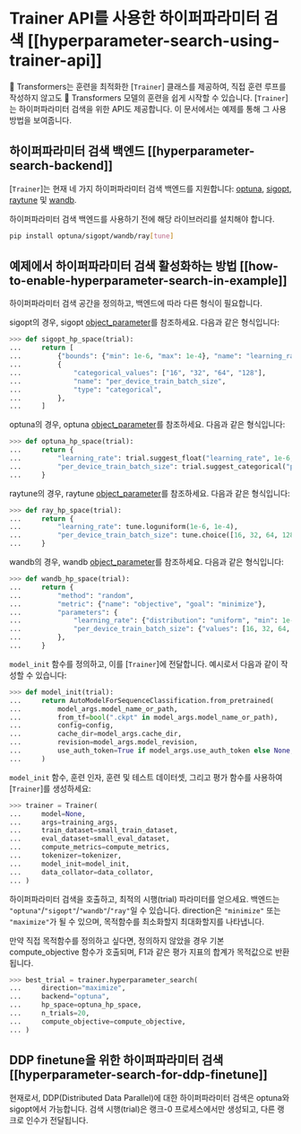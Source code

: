 <!--Copyright 2022 The HuggingFace Team. All rights reserved.

Licensed under the Apache License, Version 2.0 (the "License"); you may not use this file except in compliance with
the License. You may obtain a copy of the License at

http://www.apache.org/licenses/LICENSE-2.0

Unless required by applicable law or agreed to in writing, software distributed under the License is distributed on
an "AS IS" BASIS, WITHOUT WARRANTIES OR CONDITIONS OF ANY KIND, either express or implied. See the License for the

⚠️ Note that this file is in Markdown but contain specific syntax for our doc-builder (similar to MDX) that may not be
rendered properly in your Markdown viewer.

-->

# Trainer API를 사용한 하이퍼파라미터 검색 [[hyperparameter-search-using-trainer-api]]

🤗 Transformers는 훈련을 최적화한 [`Trainer`] 클래스를 제공하여, 직접 훈련 루프를 작성하지 않고도 🤗 Transformers 모델의 훈련을 쉽게 시작할 수 있습니다. [`Trainer`]는 하이퍼파라미터 검색을 위한 API도 제공합니다. 이 문서에서는 예제를 통해 그 사용 방법을 보여줍니다.

## 하이퍼파라미터 검색 백엔드 [[hyperparameter-search-backend]]

[`Trainer`]는 현재 네 가지 하이퍼파라미터 검색 백엔드를 지원합니다:
[optuna](https://optuna.org/), [sigopt](https://sigopt.com/), [raytune](https://docs.ray.io/en/latest/tune/index.html) 및 [wandb](https://wandb.ai/site/sweeps).

하이퍼파라미터 검색 백엔드를 사용하기 전에 해당 라이브러리를 설치해야 합니다.
```bash
pip install optuna/sigopt/wandb/ray[tune] 
```

## 예제에서 하이퍼파라미터 검색 활성화하는 방법 [[how-to-enable-hyperparameter-search-in-example]]

하이퍼파라미터 검색 공간을 정의하고, 백엔드에 따라 다른 형식이 필요합니다.

sigopt의 경우, sigopt [object_parameter](https://docs.sigopt.com/ai-module-api-references/api_reference/objects/object_parameter)를 참조하세요. 다음과 같은 형식입니다:
```py
>>> def sigopt_hp_space(trial):
...     return [
...         {"bounds": {"min": 1e-6, "max": 1e-4}, "name": "learning_rate", "type": "double"},
...         {
...             "categorical_values": ["16", "32", "64", "128"],
...             "name": "per_device_train_batch_size",
...             "type": "categorical",
...         },
...     ]
```

optuna의 경우, optuna [object_parameter](https://optuna.readthedocs.io/en/stable/tutorial/10_key_features/002_configurations.html#sphx-glr-tutorial-10-key-features-002-configurations-py)를 참조하세요. 다음과 같은 형식입니다:

```py
>>> def optuna_hp_space(trial):
...     return {
...         "learning_rate": trial.suggest_float("learning_rate", 1e-6, 1e-4, log=True),
...         "per_device_train_batch_size": trial.suggest_categorical("per_device_train_batch_size", [16, 32, 64, 128]),
...     }
```

raytune의 경우, raytune [object_parameter](https://docs.ray.io/en/latest/tune/api/search_space.html)를 참조하세요. 다음과 같은 형식입니다:

```py
>>> def ray_hp_space(trial):
...     return {
...         "learning_rate": tune.loguniform(1e-6, 1e-4),
...         "per_device_train_batch_size": tune.choice([16, 32, 64, 128]),
...     }
```

wandb의 경우, wandb [object_parameter](https://docs.wandb.ai/guides/sweeps/configuration)를 참조하세요. 다음과 같은 형식입니다:

```py
>>> def wandb_hp_space(trial):
...     return {
...         "method": "random",
...         "metric": {"name": "objective", "goal": "minimize"},
...         "parameters": {
...             "learning_rate": {"distribution": "uniform", "min": 1e-6, "max": 1e-4},
...             "per_device_train_batch_size": {"values": [16, 32, 64, 128]},
...         },
...     }
```

`model_init` 함수를 정의하고, 이를 [`Trainer`]에 전달합니다. 예시로서 다음과 같이 작성할 수 있습니다:
```py
>>> def model_init(trial):
...     return AutoModelForSequenceClassification.from_pretrained(
...         model_args.model_name_or_path,
...         from_tf=bool(".ckpt" in model_args.model_name_or_path),
...         config=config,
...         cache_dir=model_args.cache_dir,
...         revision=model_args.model_revision,
...         use_auth_token=True if model_args.use_auth_token else None,
...     )
```

`model_init` 함수, 훈련 인자, 훈련 및 테스트 데이터셋, 그리고 평가 함수를 사용하여 [`Trainer`]를 생성하세요:

```py
>>> trainer = Trainer(
...     model=None,
...     args=training_args,
...     train_dataset=small_train_dataset,
...     eval_dataset=small_eval_dataset,
...     compute_metrics=compute_metrics,
...     tokenizer=tokenizer,
...     model_init=model_init,
...     data_collator=data_collator,
... )
```

하이퍼파라미터 검색을 호출하고, 최적의 시행(trial) 파라미터를 얻으세요. 백엔드는 `"optuna"`/`"sigopt"`/`"wandb"`/`"ray"`일 수 있습니다. direction은 `"minimize"` 또는 `"maximize"`가 될 수 있으며, 목적함수를 최소화할지 최대화할지를 나타냅니다.

만약 직접 목적함수를 정의하고 싶다면, 정의하지 않았을 경우 기본 compute_objective 함수가 호출되며, F1과 같은 평가 지표의 합계가 목적값으로 반환됩니다.

```py
>>> best_trial = trainer.hyperparameter_search(
...     direction="maximize",
...     backend="optuna",
...     hp_space=optuna_hp_space,
...     n_trials=20,
...     compute_objective=compute_objective,
... )
```

## DDP finetune을 위한 하이퍼파라미터 검색 [[hyperparameter-search-for-ddp-finetune]]
현재로서, DDP(Distributed Data Parallel)에 대한 하이퍼파라미터 검색은 optuna와 sigopt에서 가능합니다. 검색 시행(trial)은 랭크-0 프로세스에서만 생성되고, 다른 랭크로 인수가 전달됩니다.
